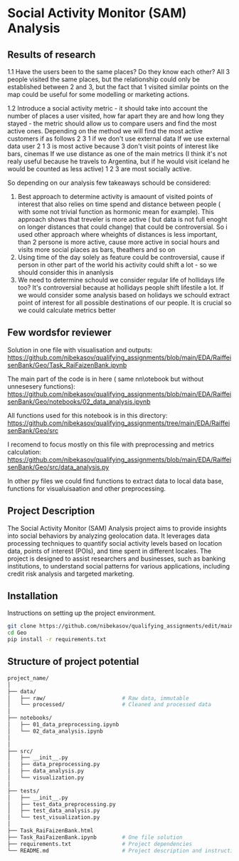 # Social Activity Monitor (SAM) Analysis

## Results of research

1.1 Have the users been to the same places? Do they know each other?
All 3 people visited the same places, but the relationship could only be established between 2 and 3, but the fact that 1 visited similar points on the map could be useful for some modelling or marketing actions.

1.2 Introduce a social activity metric - it should take into account the number of places a user visited, how far apart they are and how long they stayed - the metric should allow us to compare users and find the most active ones.
Depending on the method we will find the most active customers if as follows 2 3 1 if we don't use external data If we use external data user 2 1 3 is most active because 3 don't visit points of interest like bars, cinemas If we use distance as one of the main metrics (I think it's not realy useful because he travels to Argentina, but if he would visit iceland he would be counted as less active) 1 2 3 are most socially active.

So depending on our analysis few takeaways schould be considered:
1. Best approach to determine activity is amaount of visited points of interest that also relies on time spend and distance between people ( with some not trivial function as hormonic mean for example). This approach shows that treveler is more active ( but data is not full enoght on longer distances that could change) that could be controversial. So i used other approach where wheights of distances is less important, than 2 persone is more active, cause more active in social hours and visits more social places as bars, theathers and so on
2. Using time of the day solely as feature could be controversial, cause if person in other part of the world his activity could shift a lot - so we should consider this in ananlysis
3. We need to determine schould we consider regular life of hollidays life too? It's controversial because at hollidays people shift lifestile a lot. If we would consider some analysis based on holidays we schould extract point of interest for all possible destinations of our people. It is crucial so we could calculate metrics better 

## Few wordsfor reviewer

Solution in one file with visualisation and outputs: 
https://github.com/nibekasov/qualifying_assignments/blob/main/EDA/RaiffeisenBank/Geo/Task_RaiFaizenBank.ipynb

The main part of the code is in here ( same nn\otebook but without unnesesery functions): https://github.com/nibekasov/qualifying_assignments/blob/main/EDA/RaiffeisenBank/Geo/notebooks/02_data_analysis.ipynb

All functions used for this notebook is in this directory: 
https://github.com/nibekasov/qualifying_assignments/tree/main/EDA/RaiffeisenBank/Geo/src

I recomend to focus mostly on this file with preprocessing and metrics calculation: 
https://github.com/nibekasov/qualifying_assignments/blob/main/EDA/RaiffeisenBank/Geo/src/data_analysis.py

In other py files we could find functions to extract data to local data base, functions for visualuisaation and other preprocessing.
## Project Description

The Social Activity Monitor (SAM) Analysis project aims to provide insights into social behaviors by analyzing geolocation data. It leverages data processing techniques to quantify social activity levels based on location data, points of interest (POIs), and time spent in different locales. The project is designed to assist researchers and businesses, such as banking institutions, to understand social patterns for various applications, including credit risk analysis and targeted marketing.

## Installation

Instructions on setting up the project environment.

```bash
git clone https://github.com/nibekasov/qualifying_assignments/edit/main/EDA/RaiffeisenBank/Geo.git
cd Geo
pip install -r requirements.txt
```
## Structure of project potential
```bash
project_name/
│
├── data/
│   ├── raw/                        # Raw data, immutable
│   └── processed/                  # Cleaned and processed data
│
├── notebooks/
│   ├── 01_data_preprocessing.ipynb
│   └── 02_data_analysis.ipynb
│ 
│
├── src/
│   ├── __init__.py
│   ├── data_preprocessing.py
│   ├── data_analysis.py
│   └── visualization.py
│
├── tests/
│   ├── __init__.py
│   ├── test_data_preprocessing.py
│   ├── test_data_analysis.py
│   └── test_visualization.py
│
├── Task_RaiFaizenBank.html
├── Task_RaiFaizenBank.ipynb        # One file solution
├── requirements.txt                # Project dependencies
└── README.md                       # Project description and instructions
